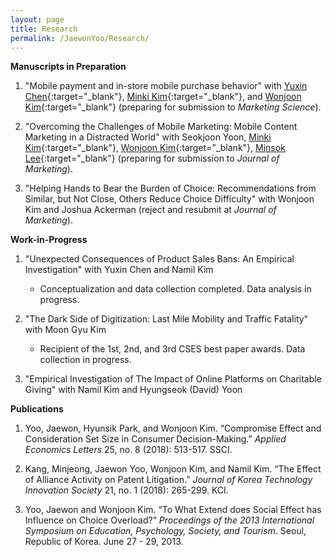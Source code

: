 ```yaml
---
layout: page
title: Research
permalink: /JaewonYoo/Research/
---
```


**Manuscripts in Preparation**

1. "Mobile payment and in-store mobile purchase behavior" with [Yuxin Chen](https://shanghai.nyu.edu/academics/faculty/directory/yuxin-chen){:target="_blank"}, [Minki Kim](https://www.business.kaist.edu/faculty/pcmingki){:target="_blank"}, and [Wonjoon Kim](http://wjkim.kaist.ac.kr/home){:target="_blank"} (preparing for submission to _Marketing Science_).

2. "Overcoming the Challenges of Mobile Marketing: Mobile Content Marketing in a Distracted World" with Seokjoon Yoon, [Minki Kim](https://www.business.kaist.edu/faculty/pcmingki){:target="_blank"}, [Wonjoon Kim](http://wjkim.kaist.ac.kr/home){:target="_blank"}, [Minsok Lee](https://mapss.uchicago.edu/directory/min-sok-lee){:target="_blank"} (preparing for submission to _Journal of Marketing_).

3. "Helping Hands to Bear the Burden of Choice: Recommendations from Similar, but Not Close, Others Reduce Choice Difficulty" with Wonjoon Kim and Joshua Ackerman (reject and resubmit at _Journal of Marketing_).

**Work-in-Progress**

1. "Unexpected Consequences of Product Sales Bans: An Empirical Investigation" with Yuxin Chen and Namil Kim
   - Conceptualization and data collection completed. Data analysis in progress.

2. "The Dark Side of Digitization: Last Mile Mobility and Traffic Fatality" with Moon Gyu Kim
   - Recipient of the 1st, 2nd, and 3rd CSES best paper awards. Data collection in progress.

3. "Empirical Investigation of The Impact of Online Platforms on Charitable Giving" with Namil Kim and Hyungseok (David) Yoon

**Publications**

1. Yoo, Jaewon, Hyunsik Park, and Wonjoon Kim. “Compromise Effect and Consideration Set Size in Consumer Decision-Making.” _Applied Economics Letters_ 25, no. 8 (2018): 513-517. SSCI.

2. Kang, Minjeong, Jaewon Yoo, Wonjoon Kim, and Namil Kim. “The Effect of Alliance Activity on Patent Litigation.” _Journal of Korea Technology Innovation Society_ 21, no. 1 (2018): 265-299. KCI.

3. Yoo, Jaewon and Wonjoon Kim. “To What Extend does Social Effect has Influence on Choice Overload?” _Proceedings of the 2013 International Symposium on Education, Psychology, Society, and Tourism_. Seoul, Republic of Korea. June 27 - 29, 2013.
